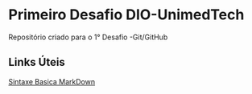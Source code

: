# Primeiro Desafio DIO-UnimedTech
Repositório criado para o 1° Desafio -Git/GitHub

## Links Úteis
[Sintaxe Basica MarkDown](https://www.markdownguide.org/basic-syntax/)
